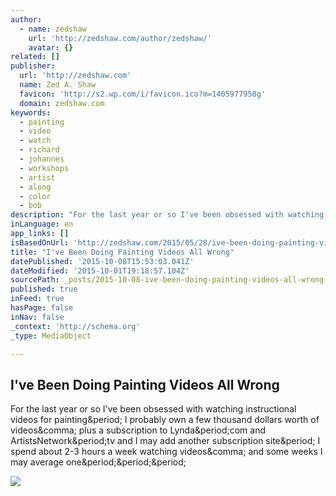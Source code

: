 ```yaml
---
author:
  - name: zedshaw
    url: 'http://zedshaw.com/author/zedshaw/'
    avatar: {}
related: []
publisher:
  url: 'http://zedshaw.com'
  name: Zed A. Shaw
  favicon: 'http://s2.wp.com/i/favicon.ico?m=1405977958g'
  domain: zedshaw.com
keywords:
  - painting
  - video
  - watch
  - richard
  - johannes
  - workshops
  - artist
  - along
  - color
  - bob
description: "For the last year or so I've been obsessed with watching instructional videos for painting. I probably own a few thousand dollars worth of videos, plus a subscription to Lynda.com and ArtistsNetwork.tv and I may add another subscription site. I spend about 2-3 hours a week watching videos, and some weeks I may average one..."
inLanguage: en
app_links: []
isBasedOnUrl: 'http://zedshaw.com/2015/05/28/ive-been-doing-painting-videos-all-wrong/'
title: "I've Been Doing Painting Videos All Wrong"
datePublished: '2015-10-08T15:53:03.041Z'
dateModified: '2015-10-01T19:18:57.104Z'
sourcePath: _posts/2015-10-08-ive-been-doing-painting-videos-all-wrong.md
published: true
inFeed: true
hasPage: false
inNav: false
_context: 'http://schema.org'
_type: MediaObject

---
```

<article style=""><h1>I've Been Doing Painting Videos All Wrong</h1><p>For the last year or so I've been obsessed with watching instructional videos for painting&amp;period; I probably own a few thousand dollars worth of videos&amp;comma; plus a subscription to Lynda&amp;period;com and ArtistsNetwork&amp;period;tv and I may add another subscription site&amp;period; I spend about 2-3 hours a week watching videos&amp;comma; and some weeks I may average one&amp;period;&amp;period;&amp;period;</p><img src="https://c1.staticflickr.com/9/8772/16887677578_26eaab484a_c.jpg" /></article>